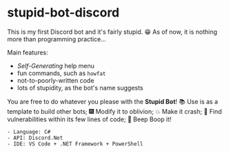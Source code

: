 # stupid-bot-discord
This is my first Discord bot and it's fairly stupid. 😁
As of now, it is nothing more than programming practice...

Main features:
- *Self-Generating* help menu
- fun commands, such as `howfat`
- not-to-poorly-written code
- lots of stupidity, as the bot's name suggests

You are free to do whatever you please with the **Stupid Bot**!
📚 Use is as a template to build other bots;
🎆 Modify it to oblivion;
💥 Make it crash;
🚪 Find vulnerabilities within its few lines of code;
🤖 Beep Boop it!
```
- Language: C#
- API: Discord.Net
- IDE: VS Code + .NET Framework + PowerShell
```
